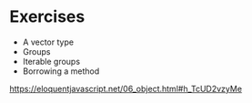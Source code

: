# Exercises

* A vector type
* Groups
* Iterable groups
* Borrowing a method

https://eloquentjavascript.net/06_object.html#h_TcUD2vzyMe